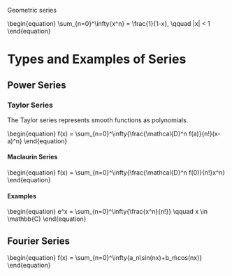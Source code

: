 Geometric series

\begin{equation}
\sum_{n=0}^\infty{x^n} = \frac{1}{1-x}, \qquad |x| < 1
\end{equation}

# Types and Examples of Series

## Power Series

### Taylor Series

The Taylor series represents smooth functions as polynomials.

\begin{equation}
f(x) = \sum_{n=0}^\infty{\frac{\mathcal{D}^n f(a)}{n!}(x-a)^n}
\end{equation}

#### Maclaurin Series



\begin{equation}
f(x) = \sum_{n=0}^\infty{\frac{\mathcal{D}^n f(0)}{n!}x^n}
\end{equation}

#### Examples

\begin{equation}
e^x = \sum_{n=0}^\infty{\frac{x^n}{n!}} \qquad x \in \mathbb{C}
\end{equation}

## Fourier Series

\begin{equation}
f(x) = \sum_{n=0}^\infty{a_n\sin(nx)+b_n\cos(nx)}
\end{equation}